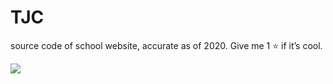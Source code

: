 # TJC
source code of school website, accurate as of 2020. Give me 1 ⭐️ if it’s cool.

<p align="left">
  <img src="https://www.temasekjc.moe.edu.sg/qql/slot/u550/Popups/IP%201_3%20Admissions%202020.gif" />
</p>
